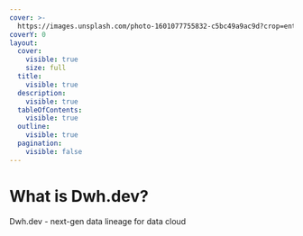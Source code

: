 ```yaml
---
cover: >-
  https://images.unsplash.com/photo-1601077755832-c5bc49a9ac9d?crop=entropy&cs=srgb&fm=jpg&ixid=M3wxOTcwMjR8MHwxfHNlYXJjaHwxfHxsaW5lYWdlfGVufDB8fHx8MTcyNDYxMjU5NXww&ixlib=rb-4.0.3&q=85
coverY: 0
layout:
  cover:
    visible: true
    size: full
  title:
    visible: true
  description:
    visible: true
  tableOfContents:
    visible: true
  outline:
    visible: true
  pagination:
    visible: false
---
```


# What is Dwh.dev?

Dwh.dev - next-gen data lineage for data cloud
